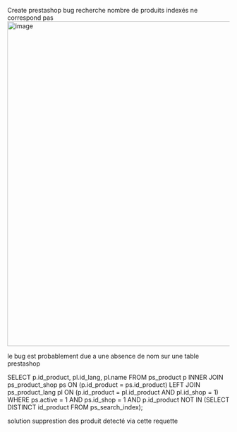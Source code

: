 Create prestashop bug recherche nombre de produits indexés ne correspond pas
<img width="1107" height="736" alt="image" src="https://github.com/user-attachments/assets/fd306712-bfd2-4be3-9e37-546f622cead2" />

le bug est probablement due a une absence de nom sur une table prestashop 

SELECT p.id_product, pl.id_lang, pl.name
FROM ps_product p
INNER JOIN ps_product_shop ps ON (p.id_product = ps.id_product)
LEFT JOIN ps_product_lang pl ON (p.id_product = pl.id_product AND pl.id_shop = 1)
WHERE ps.active = 1 AND ps.id_shop = 1
AND p.id_product NOT IN (SELECT DISTINCT id_product FROM ps_search_index);

solution supprestion des produit detecté via cette requette
